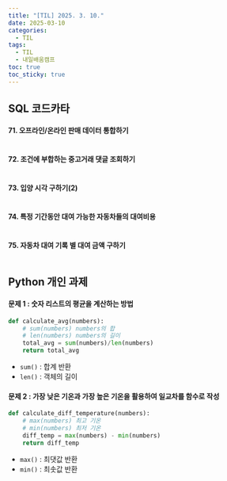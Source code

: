 ```yaml
---
title: "[TIL] 2025. 3. 10."
date: 2025-03-10
categories:
  - TIL
tags:
  - TIL
  - 내일배움캠프
toc: true
toc_sticky: true
---
```

## SQL 코드카타

#### 71. 오프라인/온라인 판매 데이터 통합하기
```sql

```

#### 72. 조건에 부합하는 중고거래 댓글 조회하기
```sql

```

#### 73. 입양 시각 구하기(2)
```sql

```

#### 74. 특정 기간동안 대여 가능한 자동차들의 대여비용
```sql

```

#### 75. 자동차 대여 기록 별 대여 금액 구하기
```sql

```

## Python 개인 과제

#### 문제 1 : 숫자 리스트의 평균을 계산하는 방법

```python
def calculate_avg(numbers):
	# sum(numbers) numbers의 합
	# len(numbers) numbers의 길이
	total_avg = sum(numbers)/len(numbers)
	return total_avg
```

- ```sum()``` : 합계 반환
- ```len()``` : 객체의 길이

#### 문제 2 : 가장 낮은 기온과 가장 높은 기온을 활용하여 일교차를 함수로 작성

```python
def calculate_diff_temperature(numbers):
	# max(numbers) 최고 기온
	# min(numbers) 최저 기온
	diff_temp = max(numbers) - min(numbers)
	return diff_temp
```
- ```max()``` : 최댓값 반환
- ```min()``` : 최솟값 반환